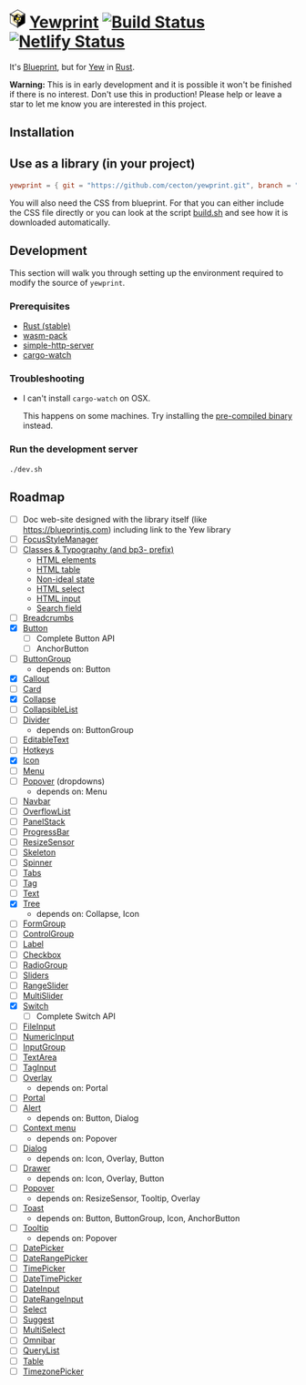 # <a href="https://yewprint.rm.rs"><img src="./yewprint-doc/src/logo.svg" height="32" /></a> <a href="https://yewprint.rm.rs">Yewprint</a> [![Build Status](https://travis-ci.org/cecton/yewprint.svg?branch=main)](https://travis-ci.org/cecton/yewprint) [![Netlify Status](https://api.netlify.com/api/v1/badges/17f076ed-49e5-4185-921e-5c5759de2fdb/deploy-status)](https://app.netlify.com/sites/epic-poincare-f8adaa/deploys)

It's [Blueprint](https://blueprintjs.com), but for
[Yew](https://github.com/yewstack/yew) in [Rust](https://www.rust-lang.org/).

**Warning:** This is in early development and it is possible it won't be
finished if there is no interest. Don't use this in production! Please help or
leave a star to let me know you are interested in this project.

Installation
------------

## Use as a library (in your project)

```toml
yewprint = { git = "https://github.com/cecton/yewprint.git", branch = "main" }
```

You will also need the CSS from blueprint. For that you can either include the
CSS file directly or you can look at the script [build.sh](./build.sh) and see
how it is downloaded automatically.

## Development

This section will walk you through setting up the environment required to modify
the source of `yewprint`.

### Prerequisites

 *  [Rust (stable)](https://rustup.rs/)
 *  [wasm-pack](https://github.com/rustwasm/wasm-pack)
 *  [simple-http-server](https://github.com/TheWaWaR/simple-http-server)
 *  [cargo-watch](https://github.com/passcod/cargo-watch)

### Troubleshooting

 -  I can't install `cargo-watch` on OSX.

    This happens on some machines. Try installing the
    [pre-compiled binary](https://github.com/passcod/cargo-watch/releases)
    instead.

### Run the development server

```
./dev.sh
```

Roadmap
-------

 -  [ ] Doc web-site designed with the library itself (like https://blueprintjs.com) including link to the Yew library
 -  [ ] [FocusStyleManager](https://blueprintjs.com/docs/#core/accessibility.focus-management)
 -  [ ] [Classes & Typography (and bp3- prefix)](https://blueprintjs.com/docs/#core/classes)
     -  [HTML elements](https://blueprintjs.com/docs/#core/components/html)
     -  [HTML table](https://blueprintjs.com/docs/#core/components/html-table)
     -  [Non-ideal state](https://blueprintjs.com/docs/#core/components/non-ideal-state)
     -  [HTML select](https://blueprintjs.com/docs/#core/components/html-select)
     -  [HTML input](https://blueprintjs.com/docs/#core/components/text-inputs.html-input)
     -  [Search field](https://blueprintjs.com/docs/#core/components/text-inputs.search-field)
 -  [ ] [Breadcrumbs](https://blueprintjs.com/docs/#core/components/breadcrumbs)
 -  [x] [Button](https://blueprintjs.com/docs/#core/components/button)
     -  [ ] Complete Button API
     -  [ ] AnchorButton
 -  [ ] [ButtonGroup](https://blueprintjs.com/docs/#core/components/button-group)
     -  depends on: Button
 -  [x] [Callout](https://blueprintjs.com/docs/#core/components/callout)
 -  [ ] [Card](https://blueprintjs.com/docs/#core/components/card)
 -  [x] [Collapse](https://blueprintjs.com/docs/#core/components/collapse)
 -  [ ] [CollapsibleList](https://blueprintjs.com/docs/#core/components/collapsible-list)
 -  [ ] [Divider](https://blueprintjs.com/docs/#core/components/divider)
     -  depends on: ButtonGroup
 -  [ ] [EditableText](https://blueprintjs.com/docs/#core/components/editable-text)
 -  [ ] [Hotkeys](https://blueprintjs.com/docs/#core/components/hotkeys)
 -  [x] [Icon](https://blueprintjs.com/docs/#core/components/icon)
 -  [ ] [Menu](https://blueprintjs.com/docs/#core/components/menu)
 -  [ ] [Popover](https://blueprintjs.com/docs/#core/components/menu.dropdowns) (dropdowns)
     -  depends on: Menu
 -  [ ] [Navbar](https://blueprintjs.com/docs/#core/components/navbar)
 -  [ ] [OverflowList](https://blueprintjs.com/docs/#core/components/overflow-list)
 -  [ ] [PanelStack](https://blueprintjs.com/docs/#core/components/panel-stack)
 -  [ ] [ProgressBar](https://blueprintjs.com/docs/#core/components/progress-bar)
 -  [ ] [ResizeSensor](https://blueprintjs.com/docs/#core/components/resize-sensor)
 -  [ ] [Skeleton](https://blueprintjs.com/docs/#core/components/skeleton)
 -  [ ] [Spinner](https://blueprintjs.com/docs/#core/components/spinner)
 -  [ ] [Tabs](https://blueprintjs.com/docs/#core/components/tabs)
 -  [ ] [Tag](https://blueprintjs.com/docs/#core/components/tag)
 -  [ ] [Text](https://blueprintjs.com/docs/#core/components/text)
 -  [x] [Tree](https://blueprintjs.com/docs/#core/components/tree)
     -  depends on: Collapse, Icon
 -  [ ] [FormGroup](https://blueprintjs.com/docs/#core/components/form-group)
 -  [ ] [ControlGroup](https://blueprintjs.com/docs/#core/components/control-group)
 -  [ ] [Label](https://blueprintjs.com/docs/#core/components/label)
 -  [ ] [Checkbox](https://blueprintjs.com/docs/#core/components/checkbox)
 -  [ ] [RadioGroup](https://blueprintjs.com/docs/#core/components/radio)
 -  [ ] [Sliders](https://blueprintjs.com/docs/#core/components/sliders)
 -  [ ] [RangeSlider](https://blueprintjs.com/docs/#core/components/sliders.range-slider)
 -  [ ] [MultiSlider](https://blueprintjs.com/docs/#core/components/sliders.multi-slider)
 -  [x] [Switch](https://blueprintjs.com/docs/#core/components/switch)
     -  [ ] Complete Switch API
 -  [ ] [FileInput](https://blueprintjs.com/docs/#core/components/file-input)
 -  [ ] [NumericInput](https://blueprintjs.com/docs/#core/components/numeric-input)
 -  [ ] [InputGroup](https://blueprintjs.com/docs/#core/components/text-inputs.input-group)
 -  [ ] [TextArea](https://blueprintjs.com/docs/#core/components/text-inputs.text-area)
 -  [ ] [TagInput](https://blueprintjs.com/docs/#core/components/tag-input)
 -  [ ] [Overlay](https://blueprintjs.com/docs/#core/components/overlay)
     -  depends on: Portal
 -  [ ] [Portal](https://blueprintjs.com/docs/#core/components/portal)
 -  [ ] [Alert](https://blueprintjs.com/docs/#core/components/alert)
     -  depends on: Button, Dialog
 -  [ ] [Context menu](https://blueprintjs.com/docs/#core/components/context-menu)
     -  depends on: Popover
 -  [ ] [Dialog](https://blueprintjs.com/docs/#core/components/dialog)
     -  depends on: Icon, Overlay, Button
 -  [ ] [Drawer](https://blueprintjs.com/docs/#core/components/drawer)
     -  depends on: Icon, Overlay, Button
 -  [ ] [Popover](https://blueprintjs.com/docs/#core/components/popover)
     -  depends on: ResizeSensor, Tooltip, Overlay
 -  [ ] [Toast](https://blueprintjs.com/docs/#core/components/toast)
     -  depends on: Button, ButtonGroup, Icon, AnchorButton
 -  [ ] [Tooltip](https://blueprintjs.com/docs/#core/components/tooltip)
     -  depends on: Popover
 -  [ ] [DatePicker](https://blueprintjs.com/docs/#datetime/datepicker)
 -  [ ] [DateRangePicker](https://blueprintjs.com/docs/#datetime/daterangepicker)
 -  [ ] [TimePicker](https://blueprintjs.com/docs/#datetime/timepicker)
 -  [ ] [DateTimePicker](https://blueprintjs.com/docs/#datetime/datetimepicker)
 -  [ ] [DateInput](https://blueprintjs.com/docs/#datetime/dateinput)
 -  [ ] [DateRangeInput](https://blueprintjs.com/docs/#datetime/daterangeinput)
 -  [ ] [Select](https://blueprintjs.com/docs/#select/select-component)
 -  [ ] [Suggest](https://blueprintjs.com/docs/#select/suggest)
 -  [ ] [MultiSelect](https://blueprintjs.com/docs/#select/multi-select)
 -  [ ] [Omnibar](https://blueprintjs.com/docs/#select/omnibar)
 -  [ ] [QueryList](https://blueprintjs.com/docs/#select/query-list)
 -  [ ] [Table](https://blueprintjs.com/docs/#select/query-list)
 -  [ ] [TimezonePicker](https://blueprintjs.com/docs/#timezone)
